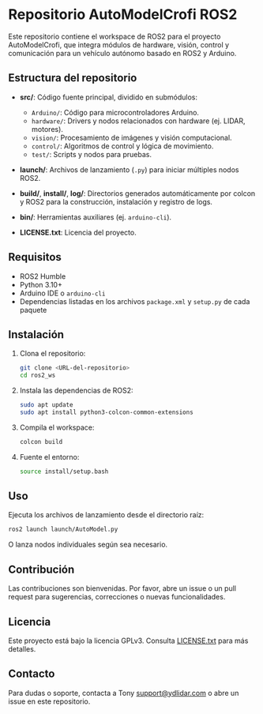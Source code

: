 # Repositorio AutoModelCrofi ROS2

Este repositorio contiene el workspace de ROS2 para el proyecto AutoModelCrofi, que integra módulos de hardware, visión, control y comunicación para un vehículo autónomo basado en ROS2 y Arduino.

## Estructura del repositorio

- **src/**: Código fuente principal, dividido en submódulos:
  - `Arduino/`: Código para microcontroladores Arduino.
  - `hardware/`: Drivers y nodos relacionados con hardware (ej. LIDAR, motores).
  - `vision/`: Procesamiento de imágenes y visión computacional.
  - `control/`: Algoritmos de control y lógica de movimiento.
  - `test/`: Scripts y nodos para pruebas.

- **launch/**: Archivos de lanzamiento (`.py`) para iniciar múltiples nodos ROS2.

- **build/**, **install/**, **log/**: Directorios generados automáticamente por colcon y ROS2 para la construcción, instalación y registro de logs.

- **bin/**: Herramientas auxiliares (ej. `arduino-cli`).

- **LICENSE.txt**: Licencia del proyecto.

## Requisitos

- ROS2 Humble
- Python 3.10+
- Arduino IDE o `arduino-cli`
- Dependencias listadas en los archivos `package.xml` y `setup.py` de cada paquete

## Instalación

1. Clona el repositorio:
   ```sh
   git clone <URL-del-repositorio>
   cd ros2_ws
   ```

2. Instala las dependencias de ROS2:
   ```sh
   sudo apt update
   sudo apt install python3-colcon-common-extensions
   ```

3. Compila el workspace:
   ```sh
   colcon build
   ```

4. Fuente el entorno:
   ```sh
   source install/setup.bash
   ```

## Uso

Ejecuta los archivos de lanzamiento desde el directorio raíz:

```sh
ros2 launch launch/AutoModel.py
```

O lanza nodos individuales según sea necesario.

## Contribución

Las contribuciones son bienvenidas. Por favor, abre un issue o un pull request para sugerencias, correcciones o nuevas funcionalidades.

## Licencia

Este proyecto está bajo la licencia GPLv3. Consulta [LICENSE.txt](LICENSE.txt) para más detalles.

## Contacto

Para dudas o soporte, contacta a Tony <support@ydlidar.com> o abre un issue en este repositorio.
